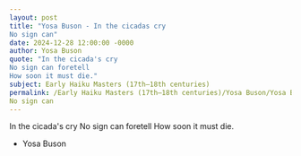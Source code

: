 ```yaml
---
layout: post
title: "Yosa Buson - In the cicadas cry
No sign can"
date: 2024-12-28 12:00:00 -0000
author: Yosa Buson
quote: "In the cicada's cry
No sign can foretell
How soon it must die."
subject: Early Haiku Masters (17th–18th centuries)
permalink: /Early Haiku Masters (17th–18th centuries)/Yosa Buson/Yosa Buson - In the cicadas cry
No sign can
---
```


In the cicada's cry
No sign can foretell
How soon it must die.

- Yosa Buson
